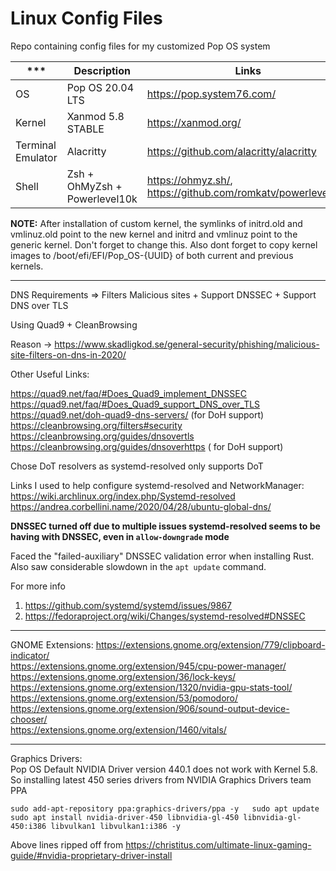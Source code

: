# Linux Config Files
Repo containing config files for my customized Pop OS system


***|Description|Links
---|---|---
OS | Pop OS 20.04 LTS | https://pop.system76.com/
Kernel | Xanmod 5.8 STABLE | https://xanmod.org/
Terminal Emulator | Alacritty | https://github.com/alacritty/alacritty
Shell | Zsh + OhMyZsh + Powerlevel10k | https://ohmyz.sh/, https://github.com/romkatv/powerlevel10k


**NOTE:** After installation of custom kernel, the symlinks of initrd.old and vmlinuz.old point to the new kernel and initrd and vmlinuz point to the generic kernel. Don't forget to change this. Also dont forget to copy kernel images to /boot/efi/EFI/Pop_OS-{UUID} of both current and previous kernels.

---

DNS
Requirements => Filters Malicious sites + Support DNSSEC + Support DNS over TLS

Using Quad9 + CleanBrowsing

Reason -> https://www.skadligkod.se/general-security/phishing/malicious-site-filters-on-dns-in-2020/

Other Useful Links:

https://quad9.net/faq/#Does_Quad9_implement_DNSSEC  
https://quad9.net/faq/#Does_Quad9_support_DNS_over_TLS  
https://quad9.net/doh-quad9-dns-servers/ (for DoH support)  
https://cleanbrowsing.org/filters#security  
https://cleanbrowsing.org/guides/dnsovertls  
https://cleanbrowsing.org/guides/dnsoverhttps ( for DoH support)  

Chose DoT resolvers as systemd-resolved only supports DoT  

Links I used to help configure systemd-resolved and NetworkManager:  
https://wiki.archlinux.org/index.php/Systemd-resolved  
https://andrea.corbellini.name/2020/04/28/ubuntu-global-dns/  


**DNSSEC turned off due to multiple issues systemd-resolved seems to be having with DNSSEC, even in `allow-downgrade` mode**  

Faced the "failed-auxiliary" DNSSEC validation error when installing Rust. Also saw considerable slowdown in the `apt update` command.

For more info  
1) https://github.com/systemd/systemd/issues/9867
2) https://fedoraproject.org/wiki/Changes/systemd-resolved#DNSSEC  

---

GNOME Extensions:
https://extensions.gnome.org/extension/779/clipboard-indicator/  
https://extensions.gnome.org/extension/945/cpu-power-manager/  
https://extensions.gnome.org/extension/36/lock-keys/  
https://extensions.gnome.org/extension/1320/nvidia-gpu-stats-tool/  
https://extensions.gnome.org/extension/53/pomodoro/  
https://extensions.gnome.org/extension/906/sound-output-device-chooser/  
https://extensions.gnome.org/extension/1460/vitals/  

---

Graphics Drivers:  
Pop OS Default NVIDIA Driver version 440.1 does not work with Kernel 5.8.  
So installing latest 450 series drivers from NVIDIA Graphics Drivers team PPA  

`
sudo add-apt-repository ppa:graphics-drivers/ppa -y  
sudo apt update  
sudo apt install nvidia-driver-450 libnvidia-gl-450 libnvidia-gl-450:i386 libvulkan1 libvulkan1:i386 -y  
`

Above lines ripped off from https://christitus.com/ultimate-linux-gaming-guide/#nvidia-proprietary-driver-install
